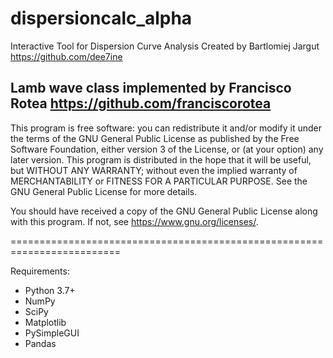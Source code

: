 # dispersioncalc_alpha
Interactive Tool for Dispersion Curve Analysis 
Created by Bartlomiej Jargut
https://github.com/dee7ine

Lamb wave class implemented by Francisco Rotea
https://github.com/franciscorotea
-------------------------------------------------------------------------
This program is free software: you can redistribute it and/or modify
it under the terms of the GNU General Public License as published by
the Free Software Foundation, either version 3 of the License, or
(at your option) any later version.
This program is distributed in the hope that it will be useful,
but WITHOUT ANY WARRANTY; without even the implied warranty of
MERCHANTABILITY or FITNESS FOR A PARTICULAR PURPOSE. See the
GNU General Public License for more details.

You should have received a copy of the GNU General Public License
along with this program. If not, see <https://www.gnu.org/licenses/>.

=========================================================================

Requirements:
- Python 3.7+
- NumPy
- SciPy
- Matplotlib
- PySimpleGUI
- Pandas
